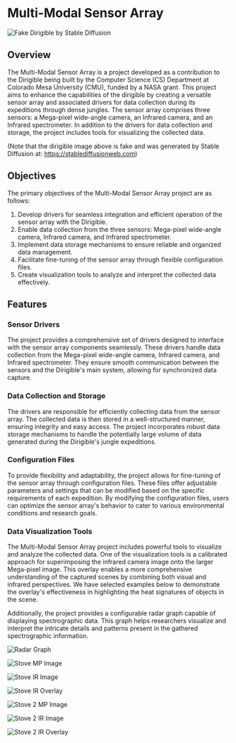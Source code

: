 # Multi-Modal Sensor Array

![Fake Dirigible by Stable Diffusion](./images/fake_dirigible.jpeg)

## Overview

The Multi-Modal Sensor Array is a project developed as a contribution to the Dirigible being built by the Computer Science (CS) Department at Colorado Mesa University (CMU), funded by a NASA grant. This project aims to enhance the capabilities of the dirigible by creating a versatile sensor array and associated drivers for data collection during its expeditions through dense jungles. The sensor array comprises three sensors: a Mega-pixel wide-angle camera, an Infrared camera, and an Infrared spectrometer. In addition to the drivers for data collection and storage, the project includes tools for visualizing the collected data.

(Note that the dirigible image above is fake and was generated by Stable Diffusion at: https://stablediffusionweb.com)

## Objectives

The primary objectives of the Multi-Modal Sensor Array project are as follows:

1. Develop drivers for seamless integration and efficient operation of the sensor array with the Dirigible.
2. Enable data collection from the three sensors: Mega-pixel wide-angle camera, Infrared camera, and Infrared spectrometer.
3. Implement data storage mechanisms to ensure reliable and organized data management.
4. Facilitate fine-tuning of the sensor array through flexible configuration files.
5. Create visualization tools to analyze and interpret the collected data effectively.

## Features

### Sensor Drivers

The project provides a comprehensive set of drivers designed to interface with the sensor array components seamlessly. These drivers handle data collection from the Mega-pixel wide-angle camera, Infrared camera, and Infrared spectrometer. They ensure smooth communication between the sensors and the Dirigible's main system, allowing for synchronized data capture.

### Data Collection and Storage

The drivers are responsible for efficiently collecting data from the sensor array. The collected data is then stored in a well-structured manner, ensuring integrity and easy access. The project incorporates robust data storage mechanisms to handle the potentially large volume of data generated during the Dirigible's jungle expeditions.

### Configuration Files

To provide flexibility and adaptability, the project allows for fine-tuning of the sensor array through configuration files. These files offer adjustable parameters and settings that can be modified based on the specific requirements of each expedition. By modifying the configuration files, users can optimize the sensor array's behavior to cater to various environmental conditions and research goals.

### Data Visualization Tools

The Multi-Modal Sensor Array project includes powerful tools to visualize and analyze the collected data. One of the visualization tools is a calibrated approach for superimposing the infrared camera image onto the larger Mega-pixel image. This overlay enables a more comprehensive understanding of the captured scenes by combining both visual and infrared perspectives. We have selected examples below to demonstrate the overlay's effectiveness in highlighting the heat signatures of objects in the scene.

Additionally, the project provides a configurable radar graph capable of displaying spectrographic data. This graph helps researchers visualize and interpret the intricate details and patterns present in the gathered spectrographic information.

![Radar Graph](./images/radar_chart.png)

![Stove MP Image](./images/fullStove/mp.png)

![Stove IR Image](./images/fullStove/frame_0.png)

![Stove IR Overlay](./images/fullStove/fullStove.png)

![Stove 2 MP Image](./images/stove_line/mp.png)

![Stove 2 IR Image](./images/stove_line/frame_0.png)

![Stove 2 IR Overlay](./images/stove_line/stove_line_composed.png)

